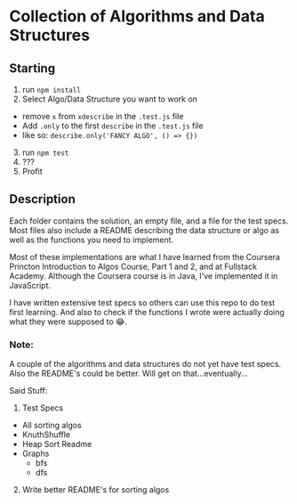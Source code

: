 # Collection of Algorithms and Data Structures

## Starting
1. run `npm install`
2. Select Algo/Data Structure you want to work on
  * remove `x` from `xdescribe` in the `.test.js` file
  * Add `.only` to the first `describe` in the `.test.js` file
  * like so: `describe.only('FANCY ALGO', () => {})`
3. run `npm test`
4. ???
5. Profit

## Description
Each folder contains the solution, an empty file, and a file for the test specs. Most files also include a README describing the data structure or algo as well as the functions you need to implement.

Most of these implementations are what I have learned from the Coursera Princton Introduction to Algos Course, Part 1 and 2, and at Fullstack Academy. Although the Coursera course is in Java, I've implemented it in JavaScript.

I have written extensive test specs so others can use this repo to do test first learning. And also to check if the functions I wrote were actually doing what they were supposed to :joy:.

### Note:

A couple of the algorithms and data structures do not yet have test specs. Also the README's could be better. Will get on that...eventually...

Said Stuff:

1. Test Specs
  * All sorting algos
  * KnuthShuffle
  * Heap Sort Readme
  * Graphs
    * bfs
    * dfs
2. Write better README's for sorting algos
